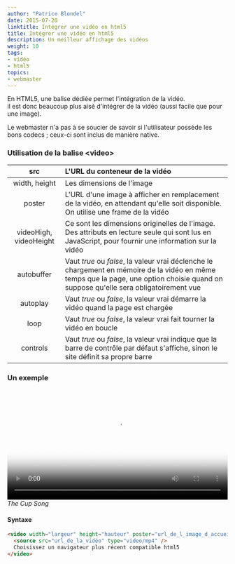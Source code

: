 ```yaml
---
author: "Patrice Blondel"
date: 2015-07-20
linktitle: Intégrer une vidéo en html5
title: Intégrer une vidéo en html5
description: Un meilleur affichage des vidéos
weight: 10
tags: 
- vidéo
- html5
topics:
- webmaster
---
```


En HTML5, une balise dédiée permet l'intégration de la vidéo.     
il est donc beaucoup plus aisé d'intégrer de la vidéo (aussi facile que pour une image).     
<!--more-->

Le webmaster n'a pas à se soucier de savoir si l'utilisateur possède les bons codecs ; ceux-ci sont inclus de manière native.     

### Utilisation de la balise &lt;video&gt;

src | L'URL du conteneur de la vidéo
| :---: | :--- |
width, height| Les dimensions de l'image
poster | L'URL d'une image à afficher en remplacement de la vidéo, en attendant qu'elle soit disponible. On utilise une frame de la vidéo
videoHigh, videoHeight | Ce sont les dimensions originelles de l'image. Des attributs en lecture seule qui sont lus en JavaScript, pour fournir une information sur la vidéo
autobuffer | Vaut *true* ou *false*, la valeur vrai déclenche le chargement en mémoire de la vidéo en même temps que la page, une option choisie quand on suppose qu'elle sera obligatoirement vue
autoplay | Vaut *true* ou *false*, la valeur vrai démarre la vidéo quand la page est chargée
loop | Vaut *true* ou *false*, la valeur vrai fait tourner la vidéo en boucle
controls | Vaut *true* ou *false*, la valeur vrai indique que la barre de contrôle par défaut s'affiche, sinon le site définit sa propre barre


### Un exemple

<video width="100%" poster="http://pingouindesalpes.com/videos/cupsong.jpg" controls="controls">
  <source src="http://pingouindesalpes.com/videos/cupsong.mp4"  type="video/mp4"  />
  Choisissez un navigateur plus récent compatible html5
</video>    
<em>The Cup Song</em>


#### Syntaxe

```html
<video width="largeur" height="hauteur" poster="url_de_l_image_d_accueil" controls="controls">
  <source src="url_de_la_vidéo" type="video/mp4" />
  Choisissez un navigateur plus récent compatible html5
</video>
```

